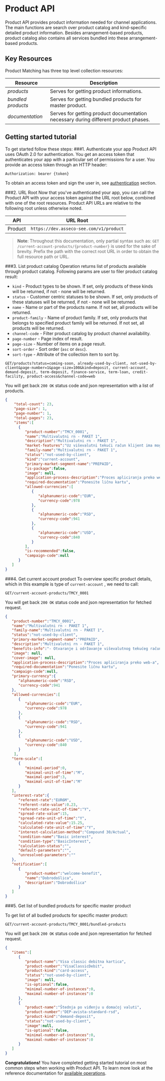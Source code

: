 ﻿Product API
======================
Product API provides product information needed for channel applications. The main functions are search over product catalog and kind-specific detailed product information. Besides arrangement-based products, product catalog also contains all services bundled into these arrangement-based products.
   
Key Resources
-------------
Product Matching has three top level collection resources: 

Resource | Description
----------- |-----------
*products* | Serves for getting product informations.
*bundled products* | Serves for getting bundled products for master product.
*documentation* | Serves for getting product documentation necessary during different product phases.

Getting started tutorial
---------------
To get started follow these steps:
###1. Authenticate your app
Product API uses OAuth 2.0 for authentication. You get an access token that authenticates your app with a particular set of permissions for a user. You provide an access token through an HTTP header:
```
Authorization: bearer {token}
```
To obtain an access token and sign the user in, see [authentication]() section.

###2. URL Root
Now that you've authenticated your app, you can call the Product API with your access token against the URL root below, combined with one of the root resources. Product API URLs are relative to the following root unless otherwise noted.

API | URL Root
--------|---------
Product | `https://dev.asseco-see.com/v1/product`

> **Note**: Throughout this documentation, only partial syntax such as: 
`GET /current-account-products/{product-number}` is used for the sake of brevity. 
Prefix the path with the correct root URL in order to obtain the full resource path or URL.

###3. List product catalog
Operation returns list of products available through product catalog. 
Following params are user to filer product catalog result:
- `kind`	- Product types to be shown. If set, only products of these kinds will be returned, if not - none will be returned.
- `status` 	- Customer centric statuses to be shown. If set, only products of these statuses will be returned, if not - none will be returned.
- `name`	- Name or part of the products name. If not set, all products will be returned.
- `product-family` -  Name of product family. If set, only products that belongs to specified product family will be returned. If not set, all products will be returned.
- `channel-code` - Filter product catalog by product channel availability.
- `page-number`	- Page index of result.
- `page-size`	- Number of items on a page result.
- `sort-order`	- Sort order (`asc` or `desc`).
- `sort-type`	- Attribute of the collection item to sort by.

```
GET/products?status=coming-soon, already-used-by-client, not-used-by-client&page-number=1&page-size=100&kind=deposit, current-account, demand-deposit, term-deposit, finance-service, term-loan, credit-facility, product-access&channel-code=web
```

You will get back `200 OK` status code and json representation with a list of products. 
```json
{
	"total-count": 23,
	"page-size": 1,
	"page-number": 1,
	"total-pages": 23,
	"items":[  
      {  
         "product-number":"TMCY_0001",
         "name":"Multivalutni rn - PAKET 1",
         "description":"Multivalutni rn - PAKET 1",
         "market-features":"Uz viševalutni tekući račun klijent ima mogućnost korišćenja sledećih usluga:  • Visa classic debitna kartica  • Štednja po viđenju u domaćoj valuti  ",
         "family-name":"Multivalutni rn - PAKET 1",
         "status":"not-used-by-client",
         "kind":"current-account",
         "primary-market-segment-name":"PREPAID",
         "is-package":false,
         "image": null,
         "application-process-description":"Proces apliciranja preko web-a",
         "required-documentation":"Ponesite ličnu kartu",
         "allowed-currencies":[  
            {  
               "alphanumeric-code":"EUR",
               "currency-code":978
            },
            {  
               "alphanumeric-code":"RSD",
               "currency-code":941
            },
            {  
               "alphanumeric-code":"USD",
               "currency-code":840
            }
         ],
         "is-recommended":false,
         "campaign-code":null
      }
   ]
}
```

###4. Get current account product
To overview specific product details, which in this example is type of `current-account` , we need to call:
```
GET/current-account-products/TMCY_0001
```

You will get back `200 OK` status code and json representation for fetched request. 
```json
{  
   "product-number":"TMCY_0001",
   "name":"Multivalutni rn - PAKET 1",
   "family-name":"Multivalutni rn - PAKET 1",
   "status":"not-used-by-client",
   "primary-market-segment-name":"PREPAID",
   "description":"Multivalutni rn - PAKET 1",
   "benefits-info":"- Оtvaranje i održavanje viševalutnog tekućeg računa se ne naplaćuje  - Mesečna naknada za paket iznosi 300 RSD  - Jedan izvod mesečno je bez naknade, svaki naredni izvod se naplaćuje 200 RSD  - SMS notifikacije o prilivu na tekući račun se ne naplaćuje  - SMS notifikacija  o odlivu sa tekućeg računa se ne naplaćuje  - Izdavanje MasterCard osnovne kartice se ne naplaćuje  - Izdavanje MasterCard dodatne  kartice  – 200 RSD po kartici  - Podizanje gotovine  na bankomatima drugih banaka: - u zemlji - prvih pet transakcija besplatno, svaka naredna 50 RSD, - u inostranstvu 1% (min. 400 RSD)  - Podizanje gotovine  na šalterima drugih banaka u zemlji i inostranstvu  1% min. 600 RSD.  - Vrsta i visina svih naknada i troškova koje padaju na teret klijenta su promenljive, tako da Banka može kvartalno i to svakog 01. 01.; 01. 04.; 01. 07.; 01. 10. da promeni visinu naknada iznad ugovorenog iznosa. ",
   "image": null,
   "cover-image": null,
   "application-process-description":"Proces apliciranja preko web-a",
   "required-documentation":"Ponesite ličnu kartu",
   "campaign-code":null,
   "primary-currency":{  
      "alphanumeric-code":"RSD",
      "currency-code":941
   },
   "allowed-currencies":[  
      {  
         "alphanumeric-code":"EUR",
         "currency-code":978
      },
      {  
         "alphanumeric-code":"RSD",
         "currency-code":941
      },
      {  
         "alphanumeric-code":"USD",
         "currency-code":840
      }
    ],
   "term-scale":[  
      {  
         "minimal-period":0,
         "minimal-unit-of-time":"M",
         "maximal-period":3,
         "maximal-unit-of-time":"M"
      }
   ],
   "interest-rate":{  
      "referent-rate":"EUR6M",
      "referent-rate-value":0.23,
      "referent-rate-unit-of-time":"Y",
      "spread-rate-value":15,
      "spread-rate-unit-of-time":"Y",
      "calculated-rate-value":15.25,
      "calculated-rate-unit-of-time":"Y",
      "interest-calculation-method":"Compound 30/Actual",
      "condition-name":"Basic interest",
      "condition-type":"BasicInterest",
      "calculation-status":"",
      "default-parameters":"",
      "unresolved-parameters":""
   },
   "notification":[  
      {  
         "product-number":"welcome-benefit",
         "name":"Dobrodošlica",
         "description":"Dobrodošlica"
      }
   ]
}
```

###5. Get list of bundled products for specific master product

To get list of all budled products for specific master product:
```
GET/current-account-products/TMCY_0001/bundled-products
```
You will get back `200 OK` status code and json representation for fetched request. 
```json
{  
   "items":[  
      {  
         "product-name":"Visa classic debitna kartica",
         "product-number":"VisaClassicDebit",
         "product-kind":"card-access",
         "status":"not-used-by-client",
         "image": null,
         "is-optional":false,
         "minimal-number-of-instances":0,
         "maximal-number-of-instances":0
      },
      {  
         "product-name":"Štednja po viđenju u domaćoj valuti",
         "product-number":"DEP-avista-standard-rsd",
         "product-kind":"demand-deposit",
         "status":"not-used-by-client",
         "image":null,
         "is-optional":false,
         "minimal-number-of-instances":0,
         "maximal-number-of-instances":0
      }
   ]
}
```

**Congratulations!** You have completed getting started tutorial on most common steps when working with Product API. To learn more look at the reference documentation for [available operations](swagger-ui).